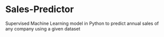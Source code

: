 # Sales-Predictor
Supervised Machine Learning model in Python to predict annual sales of any company using a given dataset
